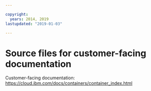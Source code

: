 ```yaml
---

copyright:
  years: 2014, 2019
lastupdated: "2019-01-03"

---
```



# Source files for customer-facing documentation

Customer-facing documentation: https://cloud.ibm.com/docs/containers/container_index.html


